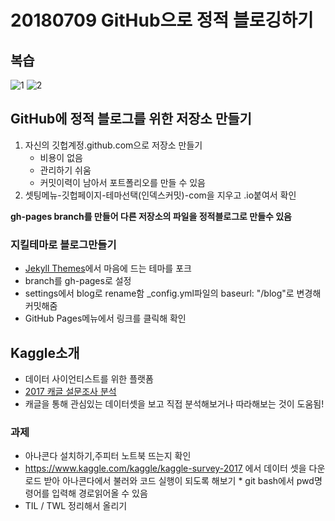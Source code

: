 # 20180709 GitHub으로 정적 블로깅하기

## 복습

![1](https://user-images.githubusercontent.com/40629153/42447852-3c6001ca-83b6-11e8-8faa-61568f121420.PNG)
![2](https://user-images.githubusercontent.com/40629153/42447858-3f50c888-83b6-11e8-86ea-11a9a9425bbc.PNG)


## GitHub에 정적 블로그를 위한 저장소 만들기
1. 자신의 깃헙계정.github.com으로 저장소 만들기
   - 비용이 없음
   - 관리하기 쉬움
   - 커밋이력이 남아서 포트폴리오를 만들 수 있음
2. 셋팅메뉴-깃헙페이지-테마선택(인덱스커밋)-com을 지우고 .io붙여서 확인

**gh-pages branch를 만들어 다른 저장소의 파일을 정적블로그로 만들수 있음**


### 지킬테마로 블로그만들기
- [Jekyll Themes](http://jekyllthemes.org/)에서 마음에 드는 테마를 포크
- branch를 gh-pages로 설정
- settings에서 blog로 rename함 _config.yml파일의 baseurl: "/blog"로 변경해 커밋해줌
- GitHub Pages메뉴에서 링크를 클릭해 확인


## Kaggle소개
- 데이터 사이언티스트를 위한 플랫폼
- [2017 캐글 설문조사 분석](https://colab.research.google.com/drive/10SuqOyUNbDDlYOQQqueMTlkNqrX7BjlS#scrollTo=01yrTtpiUMWl) 
- 캐글을 통해 관심있는 데이터셋을 보고 직접 분석해보거나 따라해보는 것이 도움됨!


### 과제
- 아나콘다 설치하기,주피터 노트북 뜨는지 확인
- https://www.kaggle.com/kaggle/kaggle-survey-2017 에서 데이터 셋을 다운로드 받아 아나콘다에서 불러와 코드 실행이 되도록 해보기
      * git bash에서 pwd명령어를 입력해 경로읽어올 수 있음   
- TIL / TWL 정리해서 올리기
